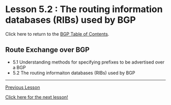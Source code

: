 # Lesson 5.2 : The routing information databases (RIBs) used by BGP

Click here to return to the [BGP Table of Contents](../README.md).

## Route Exchange over BGP

* 5.1 Understanding methods for specifying prefixes to be advertised over a BGP
* 5.2 The routing informaiton databases (RIBs) used by BGP

---

[Previous Lesson](./5.1.md)

[Click here for the next lesson!](./#)
